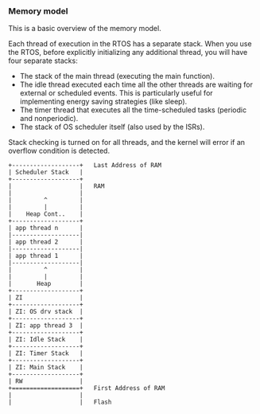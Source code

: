 ### Memory model

This is a basic overview of the memory model.

Each thread of execution in the RTOS has a separate stack. When you use the RTOS, before explicitly initializing any additional thread, you will have four separate stacks:

* The stack of the main thread (executing the main function).
* The idle thread executed each time all the other threads are waiting for external or scheduled events. This is particularly useful for implementing energy saving strategies (like sleep).
* The timer thread that executes all the time-scheduled tasks (periodic and nonperiodic).
* The stack of OS scheduler itself (also used by the ISRs).

Stack checking is turned on for all threads, and the kernel will error if an overflow condition is detected.

```
+-------------------+   Last Address of RAM
| Scheduler Stack   |
+-------------------+
|                   |   RAM
|                   |
|         ^         |
|         |         |
|    Heap Cont..    |
+-------------------+
| app thread n      |
|-------------------|
| app thread 2      |
|-------------------|
| app thread 1      |
|-------------------|
|         ^         |
|         |         |
|       Heap        |
+-------------------+
| ZI                |
+-------------------+
| ZI: OS drv stack  |
+-------------------+
| ZI: app thread 3  |
+-------------------+
| ZI: Idle Stack    |
+-------------------+
| ZI: Timer Stack   |
+-------------------+
| ZI: Main Stack    |
+-------------------+
| RW                |  
+===================+   First Address of RAM
|                   |
|                   |   Flash

```
